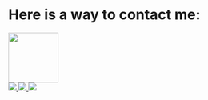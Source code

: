 <h1>
    Here is a way to contact me:
</h1>
<div id="header" algin="center">
    <img src="https://media.giphy.com/media/M9gbBd9nbDrOTu1Mqx/giphy.gif"width="100">
</div>
<div id="badge">
    <a href = "www.linkedin.com/in/oliver-ton">
         <img src="https://img.shields.io/badge/LinkedIn-blue?logo=linkedin&logoColor=white">
    </a>
    <a href= mailto: oliver.ton75@gmail.com>
        <img src="https://img.shields.io/badge/Gmail-D14836?style=for-the-badge&logo=gmail&logoColor=white">
    </a>
    <img src="https://komarev.com/ghpvc/?username=Olivert75">
</div>

